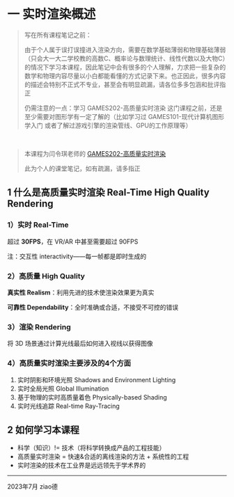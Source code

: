 # 一 实时渲染概述

> 写在所有课程笔记之前：
>
> 由于个人属于误打误撞进入渲染方向，需要在数学基础薄弱和物理基础薄弱（只会大一大二学校教的高数C、概率论与数理统计、线性代数以及大物C）的情况下学习本课程，因此笔记中会有很多的个人理解，力求把一些复杂的数学和物理内容尽量以小白都能看懂的方式记录下来。也正因此，很多内容的描述会特别不正式不专业，甚至会有明显疏漏，请各位多多包涵和批评指正
>
> 仍需注意的一点：学习 GAMES202-高质量实时渲染 这门课程之前，还是至少需要对图形学有一定了解的（比如学习过 GAMES101-现代计算机图形学入门 或者了解过游戏引擎的渲染管线、GPU的工作原理等）

<br/>

> 本课程为闫令琪老师的 [GAMES202-高质量实时渲染](https://sites.cs.ucsb.edu/~lingqi/teaching/games202.html)
>
> 此为个人的课堂笔记，如有疏漏，请多指正


## 1 什么是高质量实时渲染 Real-Time High Quality Rendering

### 1）实时 Real-Time

超过 **30FPS**，在 VR/AR 中甚至需要超过 90FPS

注：交互性 interactivity——每一帧都是即时生成的

### 2）高质量 High Quality

**真实性 Realism**：利用先进的技术使渲染效果更为真实

**可靠性 Dependability**：全时准确或合适，不接受不可控的错误

### 3）渲染 Rendering

将 3D 场景通过计算光线最后如何进入视线以获得图像

### 4）高质量实时渲染主要涉及的4个方面

1. 实时阴影和环境光照 Shadows and Environment Lighting
2. 实时全局光照 Global Illumination
3. 基于物理的实时高质量着色 Physically-based Shading
4. 实时光线追踪 Real-time Ray-Tracing


## 2 如何学习本课程

* 科学（知识）!= 技术（将科学转换成产品的工程技能）
* 高质量实时渲染 = 快速&合适的离线渲染的方法 + 系统性的工程
* 实时渲染的技术在工业界是远远领先于学术界的

---
2023年7月
ziao德